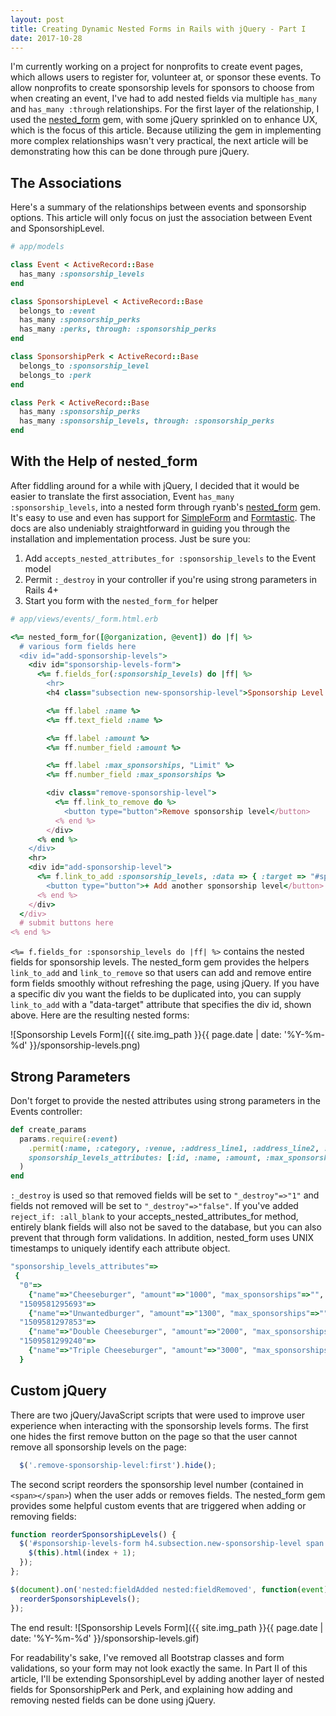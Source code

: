 ```yaml
---
layout: post
title: Creating Dynamic Nested Forms in Rails with jQuery - Part I
date: 2017-10-28
---
```


I'm currently working on a project for nonprofits to create event pages, which allows users to register for, volunteer at, or sponsor these events. To allow nonprofits to create sponsorship levels for sponsors to choose from when creating an event, I've had to add nested fields via multiple `has_many` and `has_many :through` relationships. For the first layer of the relationship, I used the [nested_form](https://github.com/ryanb/nested_form) gem, with some jQuery sprinkled on to enhance UX, which is the focus of this article. Because utilizing the gem in implementing more complex relationships wasn't very practical, the next article will be demonstrating how this can be done through pure jQuery.

## The Associations

Here's a summary of the relationships between events and sponsorship options. This article will only focus on just the association between Event and SponsorshipLevel.

```ruby
# app/models

class Event < ActiveRecord::Base
  has_many :sponsorship_levels
end

class SponsorshipLevel < ActiveRecord::Base
  belongs_to :event
  has_many :sponsorship_perks
  has_many :perks, through: :sponsorship_perks
end

class SponsorshipPerk < ActiveRecord::Base
  belongs_to :sponsorship_level
  belongs_to :perk
end

class Perk < ActiveRecord::Base
  has_many :sponsorship_perks
  has_many :sponsorship_levels, through: :sponsorship_perks
end
```

## With the Help of nested_form

After fiddling around for a while with jQuery, I decided that it would be easier to translate the first association, Event `has_many :sponsorship_levels`, into a nested form through ryanb's [nested_form](https://github.com/ryanb/nested_form) gem. It's easy to use and even has support for [SimpleForm](https://github.com/plataformatec/simple_form) and [Formtastic](https://github.com/justinfrench/formtastic). The docs are also undeniably straightforward in guiding you through the installation and implementation process. Just be sure you:
1. Add `accepts_nested_attributes_for :sponsorship_levels` to the Event model
2. Permit `:_destroy` in your controller if you're using strong parameters in Rails 4+
3. Start you form with the `nested_form_for` helper

```ruby
# app/views/events/_form.html.erb

<%= nested_form_for([@organization, @event]) do |f| %>
  # various form fields here
  <div id="add-sponsorship-levels">
    <div id="sponsorship-levels-form">
      <%= f.fields_for(:sponsorship_levels) do |ff| %>
        <hr>
        <h4 class="subsection new-sponsorship-level">Sponsorship Level <span>1</span></h4>

        <%= ff.label :name %>
        <%= ff.text_field :name %>

        <%= ff.label :amount %>
        <%= ff.number_field :amount %>

        <%= ff.label :max_sponsorships, "Limit" %>
        <%= ff.number_field :max_sponsorships %>

        <div class="remove-sponsorship-level">
          <%= ff.link_to_remove do %>
  	        <button type="button">Remove sponsorship level</button>
          <% end %>
        </div>
      <% end %>
    </div>
    <hr>
    <div id="add-sponsorship-level">
      <%= f.link_to_add :sponsorship_levels, :data => { :target => "#sponsorship-levels-form" } do %>
        <button type="button">+ Add another sponsorship level</button>
      <% end %>
    </div>
  </div>
  # submit buttons here
<% end %>
```

`<%= f.fields_for :sponsorship_levels do |ff| %>` contains the nested fields for sponsorship levels. The nested_form gem provides the helpers `link_to_add` and `link_to_remove` so that users can add and remove entire form fields smoothly without refreshing the page, using jQuery. If you have a specific div you want the fields to be duplicated into, you can supply `link_to_add` with a "data-target" attribute that specifies the div id, shown above. Here are the resulting nested forms:

![Sponsorship Levels Form]({{ site.img_path }}{{ page.date | date: '%Y-%m-%d' }}/sponsorship-levels.png)

## Strong Parameters

Don't forget to provide the nested attributes using strong parameters in the Events controller:

```ruby
def create_params
  params.require(:event)
    .permit(:name, :category, :venue, :address_line1, :address_line2, :city, :state, :zipcode, :country, :organization_id, :start_date, :end_date, :cost, :dress_code, :description, :thank_you_message, :notes, :start_time, :end_time, :time_zone, :cover, :online, :web_address, :max_attendees, :volunteers, :max_volunteers,
    sponsorship_levels_attributes: [:id, :name, :amount, :max_sponsorships, :corporate_only, :individual_only, :event_id, :_destroy]
  )
end
```

`:_destroy` is used so that removed fields will be set to `"_destroy"=>"1"` and fields not removed will be set to `"_destroy"=>"false"`. If you've added `reject_if: :all_blank` to your accepts_nested_attributes_for method, entirely blank fields will also not be saved to the database, but you can also prevent that through form validations. In addition, nested_form uses UNIX timestamps to uniquely identify each attribute object.

```ruby
"sponsorship_levels_attributes"=>
 {
  "0"=>
    {"name"=>"Cheeseburger", "amount"=>"1000", "max_sponsorships"=>"", "_destroy"=>"false"},
  "1509581295693"=>
    {"name"=>"Unwantedburger", "amount"=>"1300", "max_sponsorships"=>"", "_destroy"=>"1"},
  "1509581297853"=>
    {"name"=>"Double Cheeseburger", "amount"=>"2000", "max_sponsorships"=>"", "_destroy"=>"false"},
  "1509581299240"=>
    {"name"=>"Triple Cheeseburger", "amount"=>"3000", "max_sponsorships"=>"", "_destroy"=>"false"}
  }
```

## Custom jQuery

There are two jQuery/JavaScript scripts that were used to improve user experience when interacting with the sponsorship levels forms. The first one hides the first remove button on the page so that the user cannot remove all sponsorship levels on the page:

```javascript
  $('.remove-sponsorship-level:first').hide();
```

The second script reorders the sponsorship level number (contained in `<span></span>`) when the user adds or removes fields. The nested_form gem provides some helpful custom events that are triggered when adding or removing fields:

```javascript
function reorderSponsorshipLevels() {
  $('#sponsorship-levels-form h4.subsection.new-sponsorship-level span:visible').each(function(index) {
    $(this).html(index + 1);
  });
};

$(document).on('nested:fieldAdded nested:fieldRemoved', function(event){
  reorderSponsorshipLevels();
});
```

The end result:
![Sponsorship Levels Form]({{ site.img_path }}{{ page.date | date: '%Y-%m-%d' }}/sponsorship-levels.gif)

For readability's sake, I've removed all Bootstrap classes and form validations, so your form may not look exactly the same. In Part II of this article, I'll be extending SponsorshipLevel by adding another layer of nested fields for SponsorshipPerk and Perk, and explaining how adding and removing nested fields can be done using jQuery.
